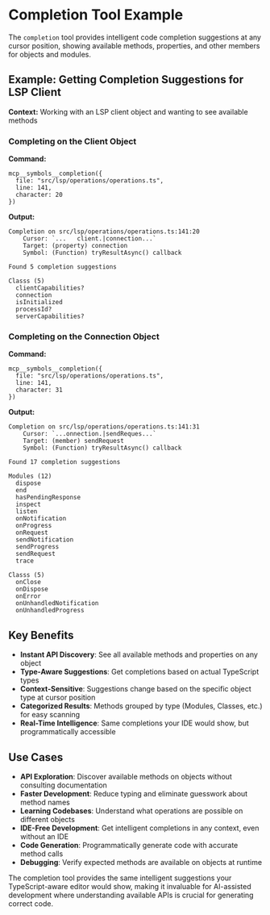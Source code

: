 # Completion Tool Example

The `completion` tool provides intelligent code completion suggestions at any cursor position, showing available methods, properties, and other members for objects and modules.

## Example: Getting Completion Suggestions for LSP Client

**Context:** Working with an LSP client object and wanting to see available methods

### Completing on the Client Object

**Command:**
```
mcp__symbols__completion({ 
  file: "src/lsp/operations/operations.ts", 
  line: 141, 
  character: 20 
})
```

**Output:**
```
Completion on src/lsp/operations/operations.ts:141:20
    Cursor: `...   client.|connection...`
    Target: (property) connection
    Symbol: (Function) tryResultAsync() callback

Found 5 completion suggestions

Classs (5)
  clientCapabilities?
  connection
  isInitialized
  processId?
  serverCapabilities?
```

### Completing on the Connection Object

**Command:**
```
mcp__symbols__completion({ 
  file: "src/lsp/operations/operations.ts", 
  line: 141, 
  character: 31 
})
```

**Output:**
```
Completion on src/lsp/operations/operations.ts:141:31
    Cursor: `...onnection.|sendReques...`
    Target: (member) sendRequest
    Symbol: (Function) tryResultAsync() callback

Found 17 completion suggestions

Modules (12)
  dispose
  end
  hasPendingResponse
  inspect
  listen
  onNotification
  onProgress
  onRequest
  sendNotification
  sendProgress
  sendRequest
  trace

Classs (5)
  onClose
  onDispose
  onError
  onUnhandledNotification
  onUnhandledProgress
```

## Key Benefits

- **Instant API Discovery**: See all available methods and properties on any object
- **Type-Aware Suggestions**: Get completions based on actual TypeScript types
- **Context-Sensitive**: Suggestions change based on the specific object type at cursor position  
- **Categorized Results**: Methods grouped by type (Modules, Classes, etc.) for easy scanning
- **Real-Time Intelligence**: Same completions your IDE would show, but programmatically accessible

## Use Cases

- **API Exploration**: Discover available methods on objects without consulting documentation
- **Faster Development**: Reduce typing and eliminate guesswork about method names
- **Learning Codebases**: Understand what operations are possible on different objects
- **IDE-Free Development**: Get intelligent completions in any context, even without an IDE
- **Code Generation**: Programmatically generate code with accurate method calls
- **Debugging**: Verify expected methods are available on objects at runtime

The completion tool provides the same intelligent suggestions your TypeScript-aware editor would show, making it invaluable for AI-assisted development where understanding available APIs is crucial for generating correct code.
